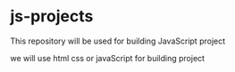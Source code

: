 # js-projects
This repository will be used for building JavaScript project

we will use html css or javaScript for building project
